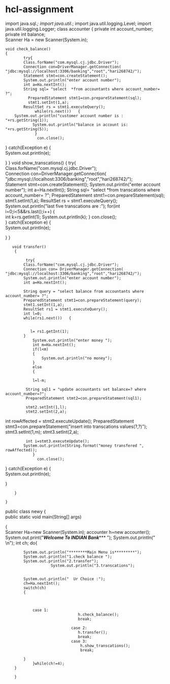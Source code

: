 # hcl-assignment

import java.sql.*;
import java.util.*;
import java.util.logging.Level;
import java.util.logging.Logger;
class accounter
{
	 private int account_number;
         private int balance;         
	Scanner Ha = new Scanner(System.in);
       
   
	void check_balance()
	{ 
            try{
            Class.forName("com.mysql.cj.jdbc.Driver");  
            Connection con=DriverManager.getConnection( "jdbc:mysql://localhost:3306/banking","root","hari268742/");   
            Statement stmt=con.createStatement();
            System.out.println("enter account number");
            int a=Ha.nextInt();
            String sql= "select  *from accountants where account_number= ?";
              PreparedStatement stmt1=con.prepareStatement(sql);
              stmt1.setInt(1,a);
            ResultSet rs = stmt1.executeQuery();
                 while(rs.next())   {      
		System.out.println("customer account number is :   "+rs.getString(1));
                System.out.println("balance in account is:   "+rs.getString(5));
                 }
                  con.close();  
}      catch(Exception e)
{    
    System.out.println(e);

}
        }
        void show_transcations()
	{ 
            try{
            Class.forName("com.mysql.cj.jdbc.Driver");  
            Connection con=DriverManager.getConnection( "jdbc:mysql://localhost:3306/banking","root","hari268742/");   
            Statement stmt=con.createStatement();
            System.out.println("enter account number");
            int a=Ha.nextInt();
            String sql= "select  *from transcations where account_number= ?";
              PreparedStatement stmt1=con.prepareStatement(sql);
              stmt1.setInt(1,a);
            ResultSet rs = stmt1.executeQuery();
            System.out.println("last five transcations are :");
                 for(int i=0;i<5&&rs.last();i++)   {  
                int k=rs.getInt(1);
                System.out.println(k);
                 }
                  con.close();  
}      catch(Exception e)
{    
    System.out.println(e);

}
        }
       
		
	   void transfer()
        {
           
             try{
            Class.forName("com.mysql.cj.jdbc.Driver");  
            Connection con= DriverManager.getConnection( "jdbc:mysql://localhost:3306/banking","root","hari268742/");  
            System.out.println("enter account number");
            int a=Ha.nextInt();
                 
            String query = "select balance from accountants where account_number= ?";
            PreparedStatement stmt1=con.prepareStatement(query);
            stmt1.setInt(1,a);
            ResultSet rs1 = stmt1.executeQuery();
            int l=0;
            while(rs1.next())   {
        
           
               l= rs1.getInt(1);
            }
                System.out.println("enter money ");
                int m=Ha.nextInt();
                if(l<m)
                {
                    System.out.println("no money");
                }
                else
                {
                    
                l=l-m;
                
             String sql1 = "update accountants set balance=? where account_number=?";
             PreparedStatement stmt2=con.prepareStatement(sql1);
             
             stmt2.setInt(1,l);
             stmt2.setInt(2,a);
int rowAffected = stmt2.executeUpdate();
 PreparedStatement stmt3=con.prepareStatement("insert into transcations values(?,?)");
             stmt3.setInt(1,m);
             stmt3.setInt(2,a);
        
             int i=stmt3.executeUpdate();
            System.out.println(String.format("money transfered ", rowAffected)); 
                }
                  con.close();  
}      catch(Exception e)
{    
    System.out.println(e);

}
            
        }
		
	}



public class newy
{  
	public static void main(String[] args)
	
{    
		Scanner Ha=new Scanner(System.in);
                accounter h=new accounter();
		System.out.print("*******Welcome To INDIAN Bank********** ");
                System.out.println(" \n");
		int ch;
                do{
		
			System.out.println("********Main Menu is*********");
			System.out.println("1.check balance ");
			System.out.println("2.transfer");
                        System.out.println("3.transcations");
                        
		
			System.out.println("  Ur Choice :");
			ch=Ha.nextInt();
			switch(ch)
			{ 
				

				
				case 1:
                                    h.check_balance();
                                    break;
                              
                                 case 2:
                                    h.transfer();
                                    break;
                                 case 3:
                                     h.show_transcations();
                                     break;

			}
                }while(ch!=4);
		}
	
        }
